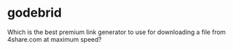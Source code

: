 # godebrid
Which is the best premium link generator to use for downloading a file from 4share.com at maximum speed?
